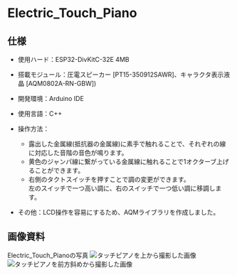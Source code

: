 # Electric_Touch_Piano

## 仕様

* 使用ハード：ESP32-DivKitC-32E 4MB<br>
* 搭載モジュール：圧電スピーカー [PT15-350912SAWR]、キャラクタ表示液晶 [AQM0802A-RN-GBW])<br>
* 開発環境：Arduino IDE<br>
* 使用言語：C++<br>
* 操作方法：<br>
    * 露出した金属線(抵抗器の金属線)に素手で触れることで、それぞれの線に対応した音階の音色が鳴ります。<br>
    * 黄色のジャンパ線に繋がっている金属線に触れることで1オクターブ上げることができます。
    * 右側のタクトスイッチを押すことで調の変更ができます。<br>
    左のスイッチで一つ高い調に、右のスイッチで一つ低い調に移調します。

* その他：LCD操作を容易にするため、AQMライブラリを作成しました。<br>


## 画像資料
Electric_Touch_Pianoの写真
<img src="etc/ETP_topImage.jpg" alt="タッチピアノを上から撮影した画像">
<img src="etc/ETP_image.jpg" alt="タッチピアノを前方斜めから撮影した画像">